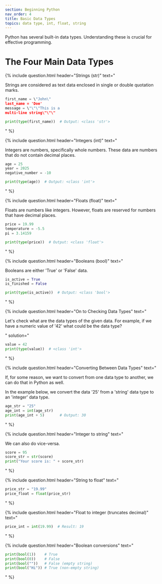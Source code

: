 ```yaml
---
section: Beginning Python
nav_order: 4
title: Basic Data Types
topics: data type, int, float, string
---
```


Python has several built-in data types. Understanding these is crucial for effective programming.

# **The Four Main Data Types**

{% include question.html header="Strings (str)" text="

Strings are considered as text data enclosed in single or double quotation marks.

```python
first_name = \"John\"
last_name = 'Doe'
message = \"\"\"This is a
multi-line string\"\"\"

print(type(first_name))  # Output: <class 'str'>
```
" %}

{% include question.html header="Integers (int)" text="

Integers are numbers, specifically whole numbers. These data are numbers that do not contain decimal places.

```python
age = 25
year = 2025
negative_number = -10

print(type(age))  # Output: <class 'int'>
```
" %}

{% include question.html header="Floats (float)" text="

Floats are numbers like integers. However, floats are reserved for numbers that have decimal places.

```python
price = 19.99
temperature = -5.5
pi = 3.14159

print(type(price))  # Output: <class 'float'>
```
" %}

{% include question.html header="Booleans (bool)" text="

Booleans are either 'True' or 'False' data.

```python
is_active = True
is_finished = False

print(type(is_active))  # Output: <class 'bool'>
```
" %}

{% include question.html header="On to Checking Data Types" text="

Let's check what are the data types of the given data. For example, if we have a numeric value of '42' what could be the data type?

" solution="
```python
value = 42
print(type(value))  # <class 'int'>
```
" %}

{% include question.html header="Converting Between Data Types" text="

If, for some reason, we want to convert from one data type to another, we can do that in Python as well.

In the example below, we convert the data '25' from a 'string' data type to an 'integer' data type.

```python
age_str = "25"
age_int = int(age_str)
print(age_int + 5)       # Output: 30
```
" %}

{% include question.html header="Integer to string" text="

We can also do vice-versa.

```python
score = 95
score_str = str(score)
print("Your score is: " + score_str)
```
" %}

{% include question.html header="String to float" text="
```python
price_str = "19.99"
price_float = float(price_str)
```
" %}

{% include question.html header="Float to integer (truncates decimal)" text="
```python
price_int = int(19.99)  # Result: 19
```
" %}

{% include question.html header="Boolean conversions" text="
```python
print(bool(1))    # True
print(bool(0))    # False
print(bool(""))   # False (empty string)
print(bool("Hi")) # True (non-empty string)
```
" %}
